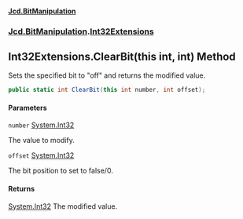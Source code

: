 #### [Jcd.BitManipulation](index.md 'index')

### [Jcd.BitManipulation](Jcd.BitManipulation 'Jcd.BitManipulation').[Int32Extensions](Jcd.BitManipulation.Int32Extensions 'Jcd.BitManipulation.Int32Extensions')

## Int32Extensions.ClearBit(this int, int) Method

Sets the specified bit to "off" and returns the modified value.

```csharp
public static int ClearBit(this int number, int offset);
```

#### Parameters

<a name='Jcd.BitManipulation.Int32Extensions.ClearBit(thisint,int).number'></a>

`number` [System.Int32](https://docs.microsoft.com/en-us/dotnet/api/System.Int32 'System.Int32')

The value to modify.

<a name='Jcd.BitManipulation.Int32Extensions.ClearBit(thisint,int).offset'></a>

`offset` [System.Int32](https://docs.microsoft.com/en-us/dotnet/api/System.Int32 'System.Int32')

The bit position to set to false/0.

#### Returns

[System.Int32](https://docs.microsoft.com/en-us/dotnet/api/System.Int32 'System.Int32')
The modified value.